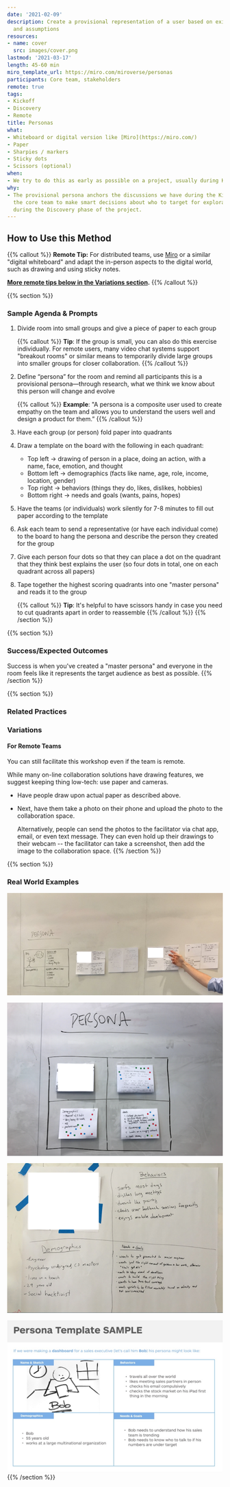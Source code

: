 ```yaml
---
date: '2021-02-09'
description: Create a provisional representation of a user based on existing knowledge
  and assumptions
resources:
- name: cover
  src: images/cover.png
lastmod: '2021-03-17'
length: 45-60 min
miro_template_url: https://miro.com/miroverse/personas
participants: Core team, stakeholders
remote: true
tags:
- Kickoff
- Discovery
- Remote
title: Personas
what:
- Whiteboard or digital version like [Miro](https://miro.com/)
- Paper
- Sharpies / markers
- Sticky dots
- Scissors (optional)
when:
- We try to do this as early as possible on a project, usually during Kickoff.
why:
- The provisional persona anchors the discussions we have during the Kickoff and allows
  the core team to make smart decisions about who to target for exploratory research
  during the Discovery phase of the project.
---
```


## How to Use this Method

   {{% callout %}}
   **Remote Tip:** For distributed teams, use [Miro](https://miro.com/) or a similar "digital whiteboard" and adapt the in-person aspects to the digital world, such as drawing and using sticky notes. 
   
   **[More remote tips below in the Variations section](#variations).**
   {{% /callout %}}

{{% section %}}
### Sample Agenda & Prompts
1. Divide room into small groups and give a piece of paper to each group
        
   {{% callout %}}
   **Tip**: If the group is small, you can also do this exercise individually. For remote users, many video chat systems support "breakout rooms" or similar means to temporarily divide large groups into smaller groups for closer collaboration. 
   {{% /callout %}}
   
1. Define “persona” for the room and remind all participants this is a provisional persona—through research, what we think we know about this person will change and evolve

   {{% callout %}}
   **Example**: "A persona is a composite user used to create empathy on the team and allows you to understand the users well and design a product for them.”
   {{% /callout %}}

1. Have each group (or person) fold paper into quadrants

1. Draw a template on the board with the following in each quadrant:
   - Top left → drawing of person in a place, doing an action, with a name, face, emotion, and thought
   - Bottom left → demographics (facts like name, age, role, income, location, gender)
   - Top right → behaviors (things they do, likes, dislikes, hobbies)
   - Bottom right → needs and goals (wants, pains, hopes)

1. Have the teams (or individuals) work silently for 7-8 minutes to fill out paper according to the template

1. Ask each team to send a representative (or have each individual come) to the board to hang the persona and describe the person they created for the group

1. Give each person four dots so that they can place a dot on the quadrant that they think best explains the user (so four dots in total, one on each quadrant across all papers)

1. Tape together the highest scoring quadrants into one "master persona" and reads it to the group

   {{% callout %}}
   **Tip**: It's helpful to have scissors handy in case you need to cut quadrants apart in order to reassemble
   {{% /callout %}}
{{% /section %}}

{{% section %}}
### Success/Expected Outcomes
Success is when you've created a "master persona" and everyone in the room feels like it represents the target audience as best as possible.
{{% /section %}}


{{% section %}}
### Related Practices
### Variations
#### For Remote Teams
You can still facilitate this workshop even if the team is remote. 

While many on-line collaboration solutions have drawing features, we suggest keeping thing low-tech: use paper and cameras. 

- Have people draw upon actual paper as described above.
- Next, have them take a photo on their phone and upload the photo to the collaboration space.
   
  Alternatively, people can send the photos to the facilitator via chat app, email, or even text message. They can even hold up their drawings to their webcam -- the facilitator can take a screenshot, then add the image to the collaboration space.
{{% /section %}}

{{% section %}}
### Real World Examples

![Team member presenting a persona while everyone watches and listens](images/example-1.png)

![Example of a paper-based persona showing the four winning quadrants](images/example-2.png)

![Example of a paper-based persona](images/example-3.png)

![Example of a digital persona template](images/example-5.jpg)
{{% /section %}}
